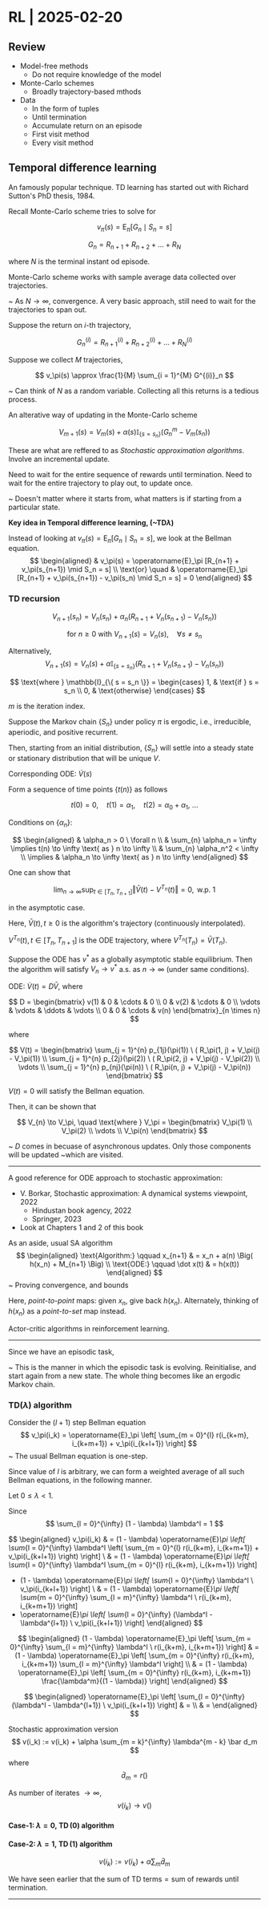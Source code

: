 # RL | 2025-02-20

## Review

- Model-free methods
  - Do not require knowledge of the model
- Monte-Carlo schemes
  - Broadly trajectory-based mthods
- Data
  - In the form of tuples
  - Until termination
  - Accumulate return on an episode
  - First visit method
  - Every visit method

## Temporal difference learning

An famously popular technique. TD learning has started out with Richard Sutton's PhD thesis, 1984.

Recall Monte-Carlo scheme tries to solve for

$$
v_\pi(s) = \operatorname{E}_\pi [G_n \mid S_n = s]
$$

$$
G_n = R_{n+1} + R_{n+2} + \dots + R_N
$$

where $N$ is the terminal instant od episode.

Monte-Carlo scheme works with sample average data collected over trajectories.

~ As $N \to \infty$, convergence. A very basic approach, still need to wait for the trajectories to span out.

Suppose the return on $i$-th trajectory,

$$
G^{(i)}_n = R^{(i)}_{n+1} + R^{(i)}_{n+2} + \dots + R^{(i)}_{N}
$$

Suppose we collect $M$ trajectories,

$$
v_\pi(s) \approx \frac{1}{M} \sum_{i = 1}^{M} G^{(i)}_n
$$

~ Can think of $N$ as a random variable. Collecting all this returns is a tedious process.

An alterative way of updating in the Monte-Carlo scheme

$$
V_{m+1}(s) = V_{m}(s) + \alpha(s) \mathbb{I}_{\{ s = s_n \}} (G^m_n - V_m(s_n))
$$

These are what are reffered to as *Stochastic approximation algorithms*. Involve an incremental update.

Need to wait for the entire sequence of rewards until termination. Need to wait for the entire trajectory to play out, to update once.

~ Doesn't matter where it starts from, what matters is if starting from a particular state.

**Key idea in Temporal difference learning, (~TD$\lambda$)**

Instead of looking at $v_\pi(s) = \operatorname{E}_\pi [G_n \mid S_n = s]$, we look at the Bellman equation.
$$
\begin{aligned}
&
v_\pi(s) = \operatorname{E}_\pi [R_{n+1} + v_\pi(s_{n+1}) \mid S_n = s]
\\
\text{or} \quad &
\operatorname{E}_\pi [R_{n+1} + v_\pi(s_{n+1}) - v_\pi(s_n) \mid S_n = s] = 0
\end{aligned}
$$

### TD recursion

$$
V_{n+1}(s_n) = V_{n}(s_n) + \alpha_n (R_{n+1} + V_n(s_{n+1}) - V_n(s_n))
$$

$$
\text{for } n \geq 0 \text{ with } V_{n+1}(s) = V_n(s), \quad \forall s \neq s_n
$$

Alternatively,
$$
V_{n+1}(s) = V_{n}(s) + \alpha \mathbb{I}_{\{ s = s_n \}} (R_{n+1} + V_n(s_{n+1}) - V_n(s_n))
$$

$$
\text{where }
\mathbb{I}_{\{ s = s_n \}} =
\begin{cases}
1, & \text{if } s = s_n \\
0, & \text{otherwise}
\end{cases}
$$

$m$ is the iteration index.

Suppose the Markov chain $\{ S_n \}$ under policy $\pi$ is ergodic, i.e., irreducible, aperiodic, and positive recurrent.

Then, starting from an initial distribution, $\{ S_n \}$ will settle into a steady state or stationary distribution that will be unique $V$.

Corresponding ODE: $\dot V(s)$

Form a sequence of time points $\{ t(n) \}$ as follows

$$
t(0) = 0, \quad t(1) = \alpha_1, \quad t(2) = \alpha_0 + \alpha_1, \ \dots
$$

Conditions on $\{ \alpha_n \}$:

$$
\begin{aligned}
& \alpha_n > 0 \ \forall n \\
& \sum_{n} \alpha_n = \infty \implies t(n) \to \infty \text{ as } n \to \infty \\
& \sum_{n} \alpha_n^2 < \infty \\
\implies & \alpha_n \to \infty \text{ as } n \to \infty
\end{aligned}
$$

One can show that

$$
\lim_{n \to \infty} \sup_{t \in [T_n, T_{n+1}]} \Vert \bar V(t) - V^{T_n}(t) \Vert = 0, \text{ w.p. } 1
$$

in the asymptotic case.

Here, $\bar V(t), t \geq 0$ is the algorithm's trajectory (continuously interpolated).

$V^{T_n}(t), t \in [T_n, T_{n+1}]$ is the ODE trajectory, where $V^{T_n}(T_n) = \bar V(T_n)$.

Suppose the ODE has $v^\ast$ as a globally asymptotic stable equilibrium. Then the algorithm will satisfy $V_n \to v^\ast$ a.s. as $n \to \infty$ (under same conditions).

ODE: $\dot V(t) = D \bar V$, where

$$
D = \begin{bmatrix}
v(1) & 0 & \cdots & 0 \\
0 & v(2) & \cdots & 0 \\
\vdots & \vdots & \ddots & \vdots \\
0 & 0 & \cdots & v(n)
\end{bmatrix}_{n \times n}
$$

where

$$
V(t) = \begin{bmatrix}
\sum_{j = 1}^{n} p_{1j}(\pi(1)) \ ( R_\pi(1, j) + V_\pi(j) - V_\pi(1)) \\
\sum_{j = 1}^{n} p_{2j}(\pi(2)) \ ( R_\pi(2, j) + V_\pi(j) - V_\pi(2)) \\
\vdots \\
\sum_{j = 1}^{n} p_{nj}(\pi(n)) \ ( R_\pi(n, j) + V_\pi(j) - V_\pi(n))
\end{bmatrix}
$$

$V(t) = 0$ will satisfy the Bellman equation.

Then, it can be shown that

$$
V_{n} \to V_\pi,
\quad \text{where }
V_\pi = \begin{bmatrix}
V_\pi(1) \\ V_\pi(2) \\ \vdots \\ V_\pi(n)
\end{bmatrix}
$$

~ $D$ comes in becuase of asynchronous updates. Only those components will be updated ~which are visited.

---

A good reference for ODE approach to stochastic approximation:

- V. Borkar, Stochastic approximation: A dynamical systems viewpoint, 2022
  - Hindustan book agency, 2022
  - Springer, 2023
- Look at Chapters 1 and 2 of this book

As an aside, usual SA algorithm
$$
\begin{aligned}
\text{Algorithm:} \qquad
x_{n+1} & = x_n + a(n) \Big( h(x_n) + M_{n+1} \Big) \\
\text{ODE:} \qquad
\dot x(t) & = h(x(t))
\end{aligned}
$$
~ Proving convergence, and bounds

Here, *point-to-point* maps: given $x_n$, give back $h(x_n)$. Alternately, thinking of $h(x_n)$ as a *point-to-set* map instead.

Actor-critic algorithms in reinforcement learning.

---

Since we have an episodic task,

~ This is the manner in which the episodic task is evolving. Reinitialise, and start again from a new state. The whole thing becomes like an ergodic Markov chain.

### TD($\lambda$) algorithm

Consider the $(l+1)$ step Bellman equation
$$
v_\pi(i_k) = \operatorname{E}_\pi \left[ \sum_{m = 0}^{l} r(i_{k+m}, i_{k+m+1}) + v_\pi(i_{k+l+1}) \right]
$$
~ The usual Bellman equation is one-step.

Since value of $l$ is arbitrary, we can form a weighted average of all such Bellman equations, in the following manner.

Let $0 \leq \lambda < 1$.

Since
$$
\sum_{l = 0}^{\infty} (1 - \lambda) \lambda^l = 1
$$

$$
\begin{aligned}
v_\pi(i_k)
& =
(1 - \lambda) \operatorname{E}_\pi \left[ \sum_{l = 0}^{\infty} \lambda^l \left( \sum_{m = 0}^{l} r(i_{k+m}, i_{k+m+1}) + v_\pi(i_{k+l+1}) \right) \right]
\\ & =
(1 - \lambda) \operatorname{E}_\pi \left[ \sum_{l = 0}^{\infty} \lambda^l \sum_{m = 0}^{l} r(i_{k+m}, i_{k+m+1}) \right]
+ (1 - \lambda) \operatorname{E}_\pi \left[ \sum_{l = 0}^{\infty} \lambda^l \ v_\pi(i_{k+l+1}) \right]
\\ & =
(1 - \lambda) \operatorname{E}_\pi \left[ \sum_{m = 0}^{\infty} \sum_{l = m}^{\infty} \lambda^l \ r(i_{k+m}, i_{k+m+1}) \right]
+ \operatorname{E}_\pi \left[ \sum_{l = 0}^{\infty} (\lambda^l - \lambda^{l+1}) \ v_\pi(i_{k+l+1}) \right]
\end{aligned}
$$

$$
\begin{aligned}
(1 - \lambda) \operatorname{E}_\pi \left[ \sum_{m = 0}^{\infty} \sum_{l = m}^{\infty} \lambda^l \ r(i_{k+m}, i_{k+m+1}) \right]
& =
(1 - \lambda) \operatorname{E}_\pi \left[ \sum_{m = 0}^{\infty} r(i_{k+m}, i_{k+m+1}) \sum_{l = m}^{\infty} \lambda^l \right]
\\ & =
(1 - \lambda) \operatorname{E}_\pi \left[ \sum_{m = 0}^{\infty} r(i_{k+m}, i_{k+m+1}) \frac{\lambda^m}{(1 - \lambda)} \right]
\end{aligned}
$$

$$
\begin{aligned}
\operatorname{E}_\pi \left[ \sum_{l = 0}^{\infty} (\lambda^l - \lambda^{l+1}) \ v_\pi(i_{k+l+1}) \right]
& =
\\ & =
\end{aligned}
$$

Stochastic approximation version
$$
v(i_k) := v(i_k) + \alpha \sum_{m = k}^{\infty} \lambda^{m - k} \bar d_m
$$
where
$$
\bar d_m = r()
$$


As number of iterates $\to \infty$,
$$
v(i_k) \to v()
$$


#### Case-1: $\lambda = 0, \ \operatorname{TD}(0)$ algorithm

#### Case-2: $\lambda = 1, \ \operatorname{TD}(1)$ algorithm

$$
v(i_k) := v(i_k) + \alpha \sum_{m} \bar d_m
$$

We have seen earlier that the $\text{sum of TD terms} = \text{sum of rewards until termination}$.

---

